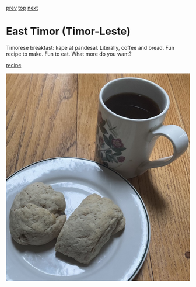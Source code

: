 [prev](../d/dominican_republic.md)
[top](../index.md)
[next](ecuador.md)
# East Timor (Timor-Leste)

Timorese breakfast: kape at pandesal. Literally, coffee and bread. Fun
recipe to make. Fun to eat. What more do you want?

[recipe](https://www.196flavors.com/philippines-pan-de-sal/)

![breakfast](images/east_timor.jpeg)
